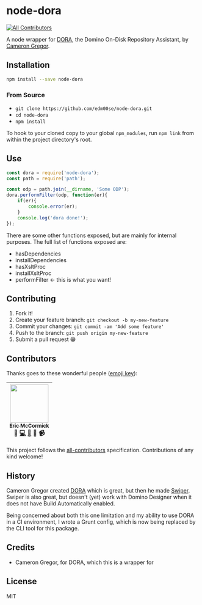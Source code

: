 # node-dora
[![All Contributors](https://img.shields.io/badge/all_contributors-1-orange.svg?style=flat-square)](#contributors)

A node wrapper for [DORA](https://github.com/camac/dora), the Domino On-Disk Repository Assistant, by [Cameron Gregor](https://github.com/camac).

## Installation

```sh
npm install --save node-dora
```

### From Source

- `git clone https://github.com/edm00se/node-dora.git`
- `cd node-dora`
- `npm install`

To hook to your cloned copy to your global `npm_modules`, run `npm link` from within the project directory's root.

## Use

```javascript
const dora = require('node-dora');
const path = require('path');

const odp = path.join(__dirname, 'Some ODP');
dora.performFilter(odp, function(er){
    if(er){
        console.error(er);
    }
    console.log('dora done!');
});
```

There are some other functions exposed, but are mainly for internal purposes. The full list of functions exposed are:

- hasDependencies
- installDependencies
- hasXsltProc
- installXsltProc
- performFilter <- this is what you want!

## Contributing

1. Fork it!
2. Create your feature branch: `git checkout -b my-new-feature`
3. Commit your changes: `git commit -am 'Add some feature'`
4. Push to the branch: `git push origin my-new-feature`
5. Submit a pull request 😁

## Contributors

Thanks goes to these wonderful people ([emoji key](https://github.com/kentcdodds/all-contributors#emoji-key)):

<!-- ALL-CONTRIBUTORS-LIST:START - Do not remove or modify this section -->
| [<img src="https://avatars.githubusercontent.com/u/622118?v=3" width="100px;"/><br /><sub>Eric McCormick</sub>](https://ericmccormick.io)<br />📝 [💻](https://github.com/edm00se/node-dora/commits?author=edm00se) [📖](https://github.com/edm00se/node-dora/commits?author=edm00se) 🔧 📹 |
| :---: |
<!-- ALL-CONTRIBUTORS-LIST:END -->

This project follows the [all-contributors](https://github.com/kentcdodds/all-contributors) specification. Contributions of any kind welcome!

## History

Cameron Gregor created [DORA](https://github.com/camac/dora) which is great, but then he made [Swiper](https://github.com/camac/Swiper). Swiper is also great, but doesn't (yet) work with Domino Designer when it does not have Build Automatically enabled.

Being concerned about both this one limitation and my ability to use DORA in a CI environment, I wrote a Grunt config, which is now being replaced by the CLI tool for this package.

## Credits

- Cameron Gregor, for DORA, which this is a wrapper for

## License

MIT
